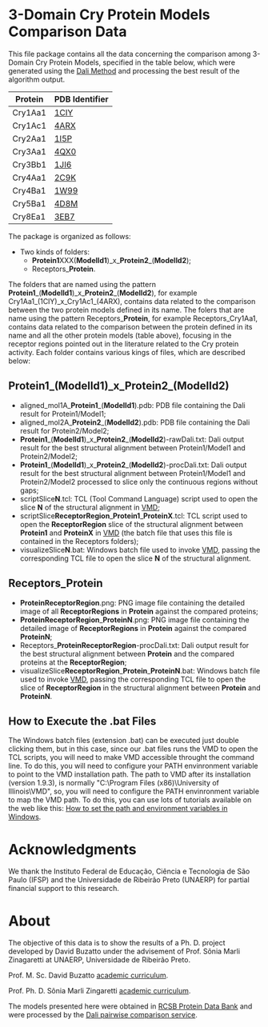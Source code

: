# 3-Domain Cry Protein Models Comparison Data

This file package contains all the data concerning the comparison among 3-Domain Cry Protein Models, specified in the table below, which were generated using the [Dali Method][daliURL] and processing the best result of the algorithm output.

Protein | PDB Identifier
------- | --------------
Cry1Aa1 | [1CIY](https://www.rcsb.org/pdb/explore/explore.do?structureId=1CIY)
Cry1Ac1 | [4ARX](https://www.rcsb.org/pdb/explore/explore.do?structureId=4ARX)
Cry2Aa1 | [1I5P](https://www.rcsb.org/pdb/explore/explore.do?structureId=1I5P)
Cry3Aa1 | [4QX0](https://www.rcsb.org/pdb/explore/explore.do?structureId=4QX0)
Cry3Bb1 | [1JI6](https://www.rcsb.org/pdb/explore/explore.do?structureId=1JI6)
Cry4Aa1 | [2C9K](https://www.rcsb.org/pdb/explore/explore.do?structureId=2C9K)
Cry4Ba1 | [1W99](https://www.rcsb.org/pdb/explore/explore.do?structureId=1W99)
Cry5Ba1 | [4D8M](https://www.rcsb.org/pdb/explore/explore.do?structureId=4D8M)
Cry8Ea1 | [3EB7](https://www.rcsb.org/pdb/explore/explore.do?structureId=3EB7)

The package is organized as follows:

* Two kinds of folders:
  * **Protein1**XXX(**ModelId1**)\_x\_**Protein2**\_(**ModelId2**);
  * Receptors\_**Protein**.

The folders that are named using the pattern **Protein1**\_(**ModelId1**)\_x\_**Protein2**\_(**ModelId2**), for example Cry1Aa1\_(1CIY)\_x\_Cry1Ac1\_(4ARX), contains data related to the comparison between the two protein models defined in its name. The folers that are name using the pattern Receptors\_**Protein**, for example Receptors\_Cry1Aa1, contains data related to the comparison between the protein defined in its name and all the other protein models (table above), focusing in the receptor regions pointed out in the literature related to the Cry protein activity. Each folder contains various kings of files, which are described below:

## **Protein1**\_(**ModelId1**)\_x\_**Protein2**\_(**ModelId2**)

* aligned\_mol1A\_**Protein1**\_(**ModelId1**).pdb: PDB file containing the Dali result for Protein1/Model1;
* aligned\_mol2A\_**Protein2**\_(**ModelId2**).pdb: PDB file containing the Dali result for Protein2/Model2;
* **Protein1**\_(**ModelId1**)\_x\_**Protein2**\_(**ModelId2**)-rawDali.txt: Dali output result for the best structural alignment between Protein1/Model1 and Protein2/Model2;
* **Protein1**\_(**ModelId1**)\_x\_**Protein2**\_(**ModelId2**)-procDali.txt: Dali output result for the best structural alignment between Protein1/Model1 and Protein2/Model2 processed to slice only the continuous regions without gaps;
* scriptSlice**N**.tcl: TCL (Tool Command Language) script used to open the slice **N** of the structural alignment in [VMD][VMDURL];
* scriptSlice**ReceptorRegion**\_**Protein1**\_**ProteinX**.tcl: TCL script used to open the **ReceptorRegion** slice of the structural alignment between **Protein1** and **ProteinX** in [VMD][VMDURL] (the batch file that uses this file is contained in the Receptors folders);
* visualizeSlice**N**.bat: Windows batch file used to invoke [VMD][VMDURL], passing the corresponding TCL file to open the slice **N** of the structural alignment.

## Receptors\_**Protein**

* **ProteinReceptorRegion**.png: PNG image file containing the detailed image of all **ReceptorRegions** in **Protein** against the compared proteins;
* **ProteinReceptorRegion**\_**ProteinN**.png: PNG image file containing the detailed image of **ReceptorRegions** in **Protein** against the compared **ProteinN**;
* Receptors\_**ProteinReceptorRegion**-procDali.txt: Dali output result for the best structural alignment between **Protein** and the compared proteins at the **ReceptorRegion**;
* visualizeSlice**ReceptorRegion**\_**Protein**\_**ProteinN**.bat: Windows batch file used to invoke [VMD][VMDURL], passing the corresponding TCL file to open the slice of **ReceptorRegion** in the structural alignment between **Protein** and **ProteinN**.

## How to Execute the .bat Files

The Windows batch files (extension .bat) can be executed just double clicking them, but in this case, since our .bat files runs the VMD to open the TCL scripts, you will need to make VMD accessible throught the command line. To do this, you will need to configure your PATH envinronment variable to point to the VMD installation path. The path to VMD after its installation (version 1.9.3), is normally "C:\Program Files (x86)\University of Illinois\VMD", so, you will need to configure the PATH envinronment variable to map the VMD path. To do this, you can use lots of tutorials available on the web like this: [How to set the path and environment variables in Windows](https://www.computerhope.com/issues/ch000549.htm).


# Acknowledgments

We thank the Instituto Federal de Educação, Ciência e Tecnologia de São Paulo (IFSP) and the Universidade de Ribeirão Preto (UNAERP) for partial financial support to this research.


# About

The objective of this data is to show the results of a Ph. D. project developed by David Buzatto under the advisement of Prof. Sônia Marli Zinagaretti at UNAERP, Universidade de Ribeirão Preto.

Prof. M. Sc. David Buzatto [academic curriculum][lattesDavid].

Prof. Ph. D. Sônia Marli Zingaretti [academic curriculum][lattesSonia].

The models presented here were obtained in [RCSB Protein Data Bank][pdbURL] and were processed by the [Dali pairwise comparison service][daliURL].



[daliURL]: http://ekhidna2.biocenter.helsinki.fi/dali/
[listingsURL]: https://www.ctan.org/pkg/listings
[VMDURL]: http://www.ks.uiuc.edu/Research/vmd/
[lattesDavid]: http://lattes.cnpq.br/7916716785143122
[lattesSonia]: http://lattes.cnpq.br/3195515678174130
[pdbURL]: http://www.rcsb.org/